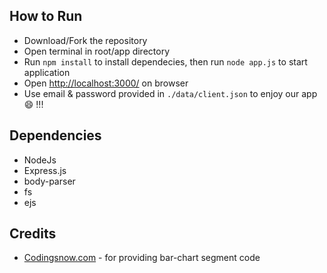 ## How to Run 

* Download/Fork the repository
* Open terminal in root/app directory
* Run `npm install` to install dependecies, then run `node app.js` to start application 
* Open [http://localhost:3000/](http://localhost:3000/) on browser
* Use email & password provided in `./data/client.json` to enjoy our app 😄 !!!

## Dependencies

* NodeJs
* Express.js
* body-parser
* fs
* ejs

## Credits

* [Codingsnow.com](https://www.codingsnow.com/) - for providing bar-chart segment code
